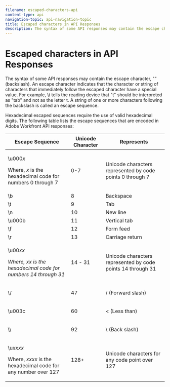 ```yaml
---
filename: escaped-characters-api
content-type: api
navigation-topic: api-navigation-topic
title: Escaped characters in API Responses
description: The syntax of some API responses may contain the escape character, "\" (backslash). An escape character indicates that the character or string of characters that immediately follow the escaped character have a special value. For example, \t tells the reading device that "t" should be interpreted as "tab" and not as the letter t. A string of one or more characters following the backslash is called an escape sequence.
---
```


# Escaped characters in API Responses

The syntax of some API responses may contain the escape character, "\" (backslash). An escape character indicates that the character or string of characters that immediately follow the escaped character have a special value. For example, \t tells the reading device that "t" should be interpreted as "tab" and not as the letter t. A string of one or more characters following the backslash is called an escape sequence.&nbsp;

Hexadecimal escaped sequences require the use of valid hexadecimal digits. The following table lists the escape sequences that are encoded in Adobe Workfront API responses:

<table> 
 <col> 
 <col> 
 <col> 
 <thead> 
  <tr> 
   <th><strong>Escape Sequence</strong> </th> 
   <th><strong>Unicode Character</strong> </th> 
   <th><strong>Represents</strong> </th> 
  </tr> 
 </thead> 
 <tbody> 
  <tr> 
   <td> <p>\u000<em>x</em></p> <p>Where, <em>x</em> is the hexadecimal code for numbers 0 through 7</p> </td> 
   <td>0-7</td> 
   <td>Unicode characters represented by code points 0 through 7</td> 
  </tr> 
  <tr> 
   <td>\b</td> 
   <td>8</td> 
   <td>Backspace</td> 
  </tr> 
  <tr> 
   <td>\t</td> 
   <td>9</td> 
   <td>Tab</td> 
  </tr> 
  <tr> 
   <td>\n</td> 
   <td>10</td> 
   <td>New line</td> 
  </tr> 
  <tr> 
   <td>\u000b</td> 
   <td>11</td> 
   <td>Vertical tab</td> 
  </tr> 
  <tr> 
   <td>\f</td> 
   <td>12</td> 
   <td>Form feed</td> 
  </tr> 
  <tr> 
   <td>\r</td> 
   <td>13</td> 
   <td>Carriage return</td> 
  </tr> 
  <tr> 
   <td> <p>\u00<em>xx</em></p> <p><em>Where, xx is the hexadecimal code for&nbsp; numbers 14 through 31</em> </p> </td> 
   <td>14 - 31</td> 
   <td>Unicode characters represented by code points 14 through 31</td> 
  </tr> 
  <tr> 
   <td> <p>\/</p> </td> 
   <td>47</td> 
   <td>/ (Forward slash)</td> 
  </tr> 
  <tr> 
   <td> <p>\u003c</p> </td> 
   <td>60</td> 
   <td>&lt; (Less than)</td> 
  </tr> 
  <tr> 
   <td> <p>\\</p> </td> 
   <td>92</td> 
   <td>\ (Back slash)</td> 
  </tr> 
  <tr> 
   <td> <p>\u<em>xxxx</em></p> <p>Where, <em>xxxx</em> is the hexadecimal code for any number over 127</p> </td> 
   <td>128+</td> 
   <td>Unicode characters for any code point over 127</td> 
  </tr> 
 </tbody> 
</table>


